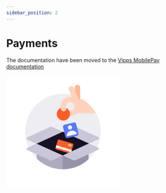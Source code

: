 ```yaml
---
sidebar_position: 2
---
```


# Payments
The documentation have been moved to the [Vipps MobilePay documentation](https://developer.vippsmobilepay.com/docs/APIs/psp-mp-api/mp-psp-api-api/#payments)

![docs](/img/icon_checkout.png)

